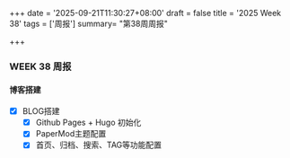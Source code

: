 +++
date = '2025-09-21T11:30:27+08:00'
draft = false
title = '2025 Week 38'
tags = ['周报']
summary= "第38周周报"

+++

### WEEK 38 周报

#### 博客搭建

- [x] BLOG搭建
  - [x] Github Pages + Hugo 初始化
  - [x] PaperMod主题配置
  - [x] 首页、归档、搜索、TAG等功能配置
